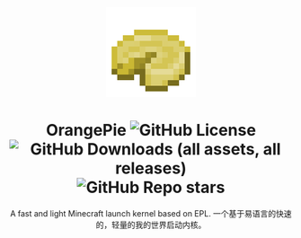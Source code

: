 <div align=center>

![Logo](./assets/logo.png)

# OrangePie ![GitHub License](https://img.shields.io/github/license/Hill23333/OrangePie) ![GitHub Downloads (all assets, all releases)](https://img.shields.io/github/downloads/Hill23333/OrangePie/total) ![GitHub Repo stars](https://img.shields.io/github/stars/Hill23333/OrangePie)

A fast and light Minecraft launch kernel based on EPL. 一个基于易语言的快速的，轻量的我的世界启动内核。

